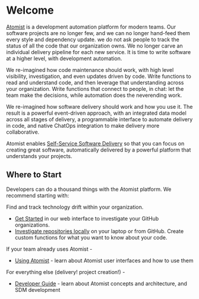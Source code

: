 # Welcome

[Atomist][www] is a development automation platform for modern teams. Our software projects
are no longer few, and we can no longer hand-feed them every style and dependency update.
we do not ask
people to track the status of all the code that our organization owns.
We no longer carve an individual delivery pipeline for each new service. It is time to write
software at a higher level, with development automation.

We re-imagined how code maintenance should work, with high level visibility, investigation,
 and even updates driven by code. Write functions to read and understand code, and then
 leverage that understanding across your organization.
 Write functions that connect to people, in chat:
 let the team make the decisions, while automation does the neverending work.

We re-imagined how software delivery should work and how you use it. The result
is a powerful event-driven approach, with an integrated data model across all
stages of delivery, a programmable interface to automate delivery in code, and
native ChatOps integration to make delivery more collaborative.

Atomist enables [Self-Service Software Delivery][sssd] so that you can focus on
creating great software, automatically delivered by a powerful platform that
understands your projects.

## Where to Start

Developers can do a thousand things with the Atomist platform. We recommend starting with:

Find and track technology drift within your organization.

* [Get Started][getting-started] in our web interface to investigate your GitHub organizations.
* [Investigate repositories locally][quick-start] on your laptop or from GitHub. Create custom functions for what you want to know about your code.

If your team already uses Atomist -

* [Using Atomist][user] - learn about Atomist user interfaces and how to use them

For everything else (delivery! project creation!) -

* [Developer Guide][dev-guide] - learn about Atomist concepts and architecture, and SDM development

[www]: https://atomist.com/ (Atomist)
[sssd]: https://atomist.com/ (Self-Service Software Delivery)
[getting-started]: getting-started.md (Atomist Getting Started)
[user]: user (Atomist User Guide)
[quick-start]: quick-start.md (Atomist Developer Quick Start)
[dev-guide]: developer (Atomist Developer Guide)
